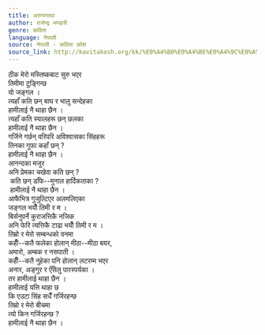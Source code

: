 ```yaml
---
title: अरण्यगाथा
author: राजेन्द्र भण्डारी
genre: कविता
language: नेपाली
source: नेपाली - कविता कोश
source_link: http://kavitakosh.org/kk/%E0%A4%B0%E0%A4%BE%E0%A4%9C%E0%A5%87%E0%A4%A8%E0%A5%8D%E0%A4%A6%E0%A5%8D%E0%A4%B0_%E0%A4%AD%E0%A4%A3%E0%A5%8D%E0%A4%A1%E0%A4%BE%E0%A4%B0%E0%A5%80
---
```


ठीक मेरो मस्तिष्कबाट सुरु भएर  
तिमीमा टुङ्गिन्छ  
यो जङ्गल ।  
त्यहाँ कति छन् बाघ र भालु सन्देहका  
हामीलाई नै थाहा छैन ।  
त्यहाँ कति स्यालहरू छन् छलका  
हामीलाई नै थाहा छैन ।  
गर्जिने गर्छन् वरिपरि अविश्वासका सिंहहरू  
तिनका गुफा कहाँ छन् ?  
हामीलाई नै थाहा छैन ।  
आनन्दका मजुर  
अनि प्रेमका चखेवा कति छन् ?  
 कति छन् डाँफे--मुनाल हार्दिकताका ?  
 हामीलाई नै थाहा छैन ।  
आफैभित्र गुजुल्टिएर अलमलिएका  
जङ्गल भयौँ तिमी र म ।  
बिर्सनुपर्ने कुराजत्तिकै नजिक  
अनि फेरि त्यत्तिकै टाढा भयौँ तिमी र म ।  
तिम्रो र मेरो सम्बन्धको वनमा  
कहीँ--कतै फलेका होलान् मीठा--मीठा बयर,  
अमारो, अम्बक र नसपाती ।  
कहीँ--कतै नुहेका पनि होलान् लटरम्म भएर  
अनार, अङ्गुर र ऐँसेलु पारस्पर्यका ।  
तर हामीलाई थाहा छैन ।  
हामीलाई यत्ति थाहा छ  
कि एउटा सिंह सधैँ गर्जिरहन्छ  
तिम्रो र मेरो बीचमा  
त्यो किन गर्जिरहन्छ ?  
हामीलाई नै थाहा छैन ।
